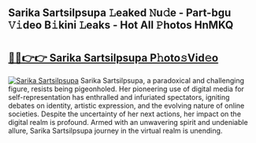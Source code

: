 ## Sarika Sartsilpsupa 𝙻eaked 𝙽u𝚍e - Part-bgu 𝚅𝚒deo B𝚒kini 𝙻eaks - Hot All 𝙿hotos HnMKQ

# <h2><a href="http://ld5122.urlbe.top/?page=Sarika+Sartsilpsupa">🔗🔗👉👉 Sarika Sartsilpsupa P𝚑oto𝚜Vid𝚎o</a></h2>

[![Sarika Sartsilpsupa](https://i.imgur.com/eBuTRDB.gif)](http://ld5122.urlbe.top/?page=Sarika+Sartsilpsupa)
Sarika Sartsilpsupa, a paradoxical and challenging figure, resists being pigeonholed. Her pioneering use of digital media for self-representation has enthralled and infuriated spectators, igniting debates on identity, artistic expression, and the evolving nature of online societies. Despite the uncertainty of her next actions, her impact on the digital realm is profound. Armed with an unwavering spirit and undeniable allure, Sarika Sartsilpsupa journey in the virtual realm is unending.
